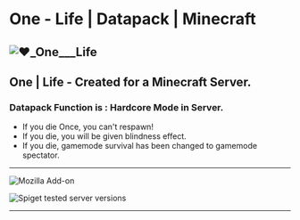 # One - Life | Datapack | Minecraft
![❤️_One___Life](https://user-images.githubusercontent.com/78273715/151450797-e595c8cb-3a2b-4e8f-bf21-dac2b2a392b7.png)
---------------------------------------------------
## One | Life - Created for a Minecraft Server.


### Datapack Function is : Hardcore Mode in Server.

- If you die Once, you can't respawn!
- If you die, you will be given blindness effect.
- If you die, gamemode survival has been changed to gamemode spectator.
---------------------------------------

![Mozilla Add-on](https://img.shields.io/amo/v/d?color=red&label=One%20-%20Life%20&style=for-the-badge)

![Spiget tested server versions](https://img.shields.io/spiget/tested-versions/65786?label=Minecraft&logo=java&style=for-the-badge)
___________________________________________________



